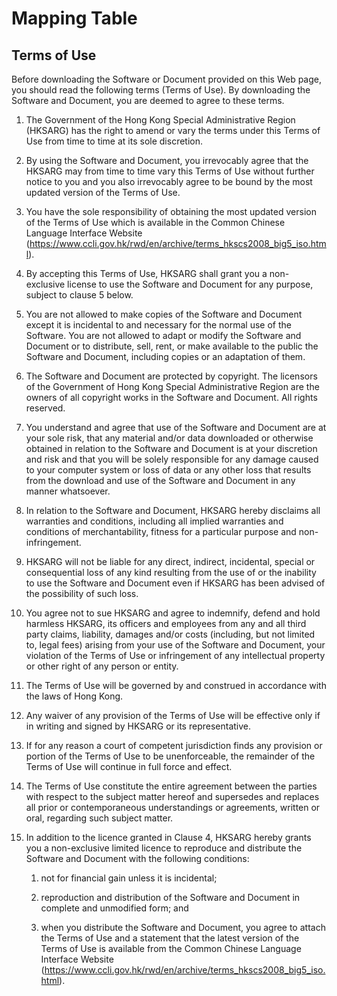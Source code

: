 # Mapping Table

## Terms of Use

Before downloading the Software or Document provided on this Web page, you
should read the following terms (Terms of Use). By downloading the Software and
Document, you are deemed to agree to these terms.

1)  The Government of the Hong Kong Special Administrative Region (HKSARG) has
    the right to amend or vary the terms under this Terms of Use from time to
    time at its sole discretion.

2)  By using the Software and Document, you irrevocably agree that the HKSARG
    may from time to time vary this Terms of Use without further notice to you
    and you also irrevocably agree to be bound by the most updated version of
    the Terms of Use.

3)  You have the sole responsibility of obtaining the most updated version of
    the Terms of Use which is available in the Common Chinese Language Interface
    Website
    (https://www.ccli.gov.hk/rwd/en/archive/terms_hkscs2008_big5_iso.html).

4)  By accepting this Terms of Use, HKSARG shall grant you a non-exclusive
    license to use the Software and Document for any purpose, subject to clause
    5 below.

5)  You are not allowed to make copies of the Software and Document except it is
    incidental to and necessary for the normal use of the Software. You are not
    allowed to adapt or modify the Software and Document or to distribute, sell,
    rent, or make available to the public the Software and Document, including
    copies or an adaptation of them.

6)  The Software and Document are protected by copyright. The licensors of the
    Government of Hong Kong Special Administrative Region are the owners of all
    copyright works in the Software and Document. All rights reserved.

7)  You understand and agree that use of the Software and Document are at your
    sole risk, that any material and/or data downloaded or otherwise obtained in
    relation to the Software and Document is at your discretion and risk and
    that you will be solely responsible for any damage caused to your computer
    system or loss of data or any other loss that results from the download and
    use of the Software and Document in any manner whatsoever.

8)  In relation to the Software and Document, HKSARG hereby disclaims all
    warranties and conditions, including all implied warranties and conditions
    of merchantability, fitness for a particular purpose and non-infringement.

9)  HKSARG will not be liable for any direct, indirect, incidental, special or
    consequential loss of any kind resulting from the use of or the inability to
    use the Software and Document even if HKSARG has been advised of the
    possibility of such loss.

10) You agree not to sue HKSARG and agree to indemnify, defend and hold harmless
    HKSARG, its officers and employees from any and all third party claims,
    liability, damages and/or costs (including, but not limited to, legal fees)
    arising from your use of the Software and Document, your violation of the
    Terms of Use or infringement of any intellectual property or other right of
    any person or entity.

11) The Terms of Use will be governed by and construed in accordance with the
    laws of Hong Kong.

12) Any waiver of any provision of the Terms of Use will be effective only if in
    writing and signed by HKSARG or its representative.

13) If for any reason a court of competent jurisdiction finds any provision or
    portion of the Terms of Use to be unenforceable, the remainder of the Terms
    of Use will continue in full force and effect.

14) The Terms of Use constitute the entire agreement between the parties with
    respect to the subject matter hereof and supersedes and replaces all prior
    or contemporaneous understandings or agreements, written or oral, regarding
    such subject matter.

15) In addition to the licence granted in Clause 4, HKSARG hereby grants you a
    non-exclusive limited licence to reproduce and distribute the Software and
    Document with the following conditions:

    1) not for financial gain unless it is incidental;

    2) reproduction and distribution of the Software and Document in complete
       and unmodified form; and

    3) when you distribute the Software and Document, you agree to attach the
       Terms of Use and a statement that the latest version of the Terms of Use
       is available from the Common Chinese Language Interface Website
       (https://www.ccli.gov.hk/rwd/en/archive/terms_hkscs2008_big5_iso.html).

